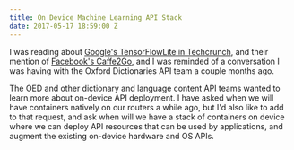 ```yaml
---
title: On Device Machine Learning API Stack
date: 2017-05-17 18:59:00 Z
---
```


I was reading about [Google's TensorFlowLite in Techcrunch](https://techcrunch.com/2017/05/17/googles-tensorflow-lite-brings-machine-learning-to-android-devices/?ncid=rss), and their mention of [Facebook's Caffe2Go](https://code.facebook.com/posts/196146247499076/delivering-real-time-ai-in-the-palm-of-your-hand/), and I was reminded of a conversation I was having with the Oxford Dictionaries API team a couple months ago. 

The OED and other dictionary and language content API teams wanted to learn more about on-device API deployment. I have asked when we will have containers natively on our routers a while ago, but I'd also like to add to that request, and ask when will we have a stack of containers on device where we can deploy API resources that can be used by applications, and augment the existing on-device hardware and OS APIs.

